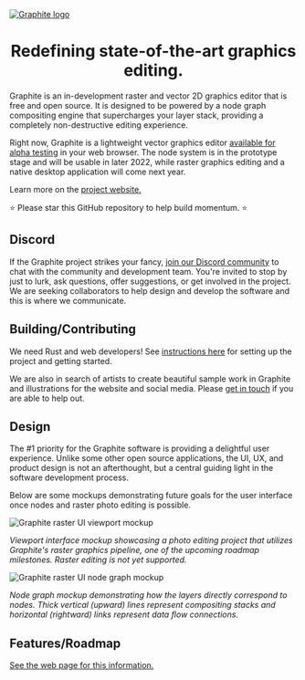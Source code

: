 <a href="https://graphite.rs/">
<picture>
<source media="(prefers-color-scheme: dark)" srcset="https://static.graphite.rs/readme/graphite-readme-logo-dark-theme.svg">
<source media="(prefers-color-scheme: light)" srcset="https://static.graphite.rs/readme/graphite-readme-logo-light-theme.svg">
<img alt="Graphite logo" src="https://static.graphite.rs/readme/graphite-readme-logo-dark-theme.svg">
</picture>
</a>

<h1 align="center">Redefining state-of-the-art graphics editing.</h1>

Graphite is an in-development raster and vector 2D graphics editor that is free and open source. It is designed to be powered by a node graph compositing engine that supercharges your layer stack, providing a completely non-destructive editing experience.

Right now, Graphite is a lightweight vector graphics editor [available for alpha testing](https://editor.graphite.rs) in your web browser. The node system is in the prototype stage and will be usable in later 2022, while raster graphics editing and a native desktop application will come next year.

Learn more on the [project website.](https://graphite.rs/)

⭐ Please star this GitHub repository to help build momentum. ⭐

## Discord

If the Graphite project strikes your fancy, [join our Discord community](https://discord.graphite.rs) to chat with the community and development team. You're invited to stop by just to lurk, ask questions, offer suggestions, or get involved in the project. We are seeking collaborators to help design and develop the software and this is where we communicate.

## Building/Contributing

We need Rust and web developers! See [instructions here](https://graphite.rs/contribute/) for setting up the project and getting started.

We are also in search of artists to create beautiful sample work in Graphite and illustrations for the website and social media. Please [get in touch](https://graphite.rs/contact/) if you are able to help out.

## Design

The #1 priority for the Graphite software is providing a delightful user experience. Unlike some other open source applications, the UI, UX, and product design is not an afterthought, but a central guiding light in the software development process.

Below are some mockups demonstrating future goals for the user interface once nodes and raster photo editing is possible.

![Graphite raster UI viewport mockup](https://static.graphite.rs/content/index/gui-mockup-viewport.png)

*Viewport interface mockup showcasing a photo editing project that utilizes Graphite's raster graphics pipeline, one of the upcoming roadmap milestones. Raster editing is not yet supported.*

![Graphite raster UI node graph mockup](https://static.graphite.rs/content/index/gui-mockup-nodes.png)

*Node graph mockup demonstrating how the layers directly correspond to nodes. Thick vertical (upward) lines represent compositing stacks and horizontal (rightward) links represent data flow connections.*

## Features/Roadmap

[See the web page for this information.](https://graphite.rs/features/)
